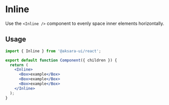 # Inline

Use the `<Inline />` component to evenly space inner elements horizontally.

## Usage

```jsx
import { Inline } from '@aksara-ui/react';

export default function Component({ children }) {
  return (
    <Inline>
      <Box>example</Box>
      <Box>example</Box>
      <Box>example</Box>
    </Inline>
  );
}
```
